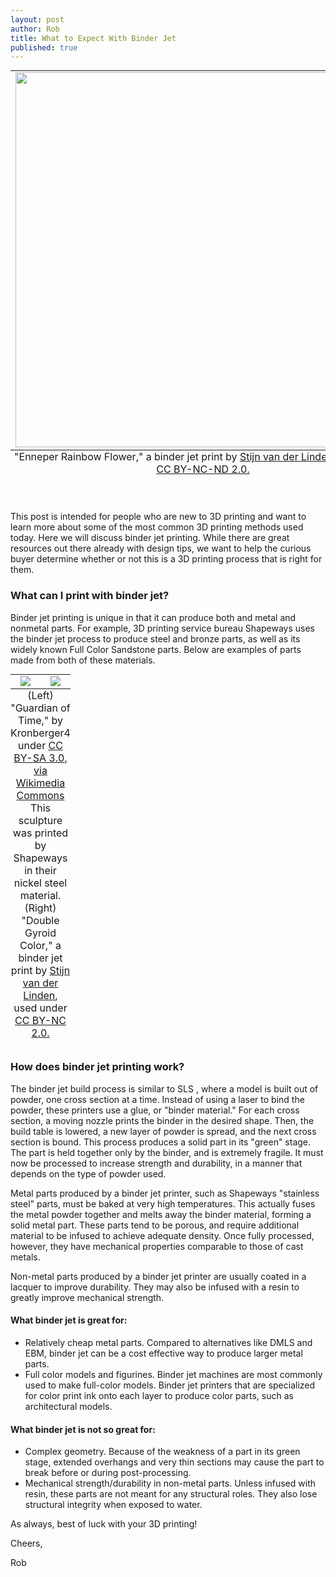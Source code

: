 ```yaml
--- 
layout: post
author: Rob
title: What to Expect With Binder Jet
published: true
---
```


<table class="image" style="margin: auto;">
<caption align="bottom">"Enneper Rainbow Flower," a binder jet print by <a href="https://www.flickr.com/photos/virtox/13622672794/in/photolist-aMH842-k5wKDS-aMH8ng-aMH7PH-aMH7z6-aMH7tR-aMH7Xx-aMH7JR-k3vtnP-k3w8DM-k3vsVg-k3xWAw-8BMVA6-8BR26d-mKKWwB-ant3vw-antMKs-mKML1S" target="_blank">Stijn van der Linden</a>, used under <a href="https://creativecommons.org/licenses/by-nc-nd/2.0/legalcode" target="_blank">CC BY-NC-ND 2.0.</a></caption>
<tr><td>
<img src="https://s3.amazonaws.com/supplybetter_images/Blog+Images/binderjet_cover.jpg" width="600">
</td></tr>
</table>

<br><p>This post is intended for people who are new to 3D printing and want to learn more about some of the most common 3D printing methods used today. Here we will discuss binder jet printing. While there are great resources out there already with design tips, we want to help the curious buyer determine whether or not this is a 3D printing process that is right for them.</p>

<h3>What can I print with binder jet?</h3>

<p>Binder jet printing is unique in that it can produce both and metal and nonmetal parts. For example, 3D printing service bureau Shapeways uses the binder jet process to produce steel and bronze parts, as well as its widely known Full Color Sandstone parts. Below are examples of parts made from both of these materials.</p>

<table class="image" style="margin: auto;">
  <caption align="bottom">(Left) "Guardian of Time," by Kronberger4 under <a href="http://creativecommons.org/licenses/by-sa/3.0" target="_blank">CC BY-SA 3.0</a>, <a href="http://commons.wikimedia.org/wiki/File%3AGuardians_of_Time_sculpture_Manfred_Kielnhofer_3d_printing.JPG" target="_blank">via Wikimedia Commons</a> This sculpture was printed by Shapeways in their nickel steel material. (Right) "Double Gyroid Color," a binder jet print by <a href="https://www.flickr.com/photos/virtox/6559330485/in/photolist-bT9KbH-dQo4VX-dQtEGs-dQo4Gc-dQtBjy-dQtE77-dQo5qH-dQo4mV-aZChqV-dQo3Zi-dQtC5b-dQtCm7-dQo2tH-dQtBRW-aZCikD-dQo3Fk-8eA9aN-8ewT3F-8F1JAD-7s8U8Z-4nY2dd-6gHrTK-99WKAG-4Y9nuW-7akaV9-4URtBp-9eGiri-9GkdJ9-97fZuV-ezeaor-bhLFjn-3aC6bA-efswsC-7xvAgr-fwQtLk-4WdnJv-9jvqzK-67qoDe-earknD-76Cvbu-7t2YET-7c4mB3-85JBjd-aDfbsd-fc6mgC-hSGmSN-7uZiim-5ZGqK1-8h7tUD-Jto4w/" target="_blank">Stijn van der Linden</a>, used under <a href="https://creativecommons.org/licenses/by-nc-nd/2.0/legalcode" target="_blank">CC BY-NC 2.0.</a></caption>
<tr>
<td width="50%" align="center">
<img src="https://s3.amazonaws.com/supplybetter_images/Blog+Images/guardian_of_time.jpg">
</td>
<td width="50%" align="center">
<img src="https://s3.amazonaws.com/supplybetter_images/Blog+Images/double_gyroid.jpg">
</td>
</tr>
</table>

<h3>How does binder jet printing work?</h3>

<p>The binder jet build process is similar to SLS <link>, where a model is built out of powder, one cross section at a time. Instead of using a laser to bind the powder, these printers use a glue, or "binder material." For each cross section, a moving nozzle prints the binder in the desired shape. Then, the build table is lowered, a new layer of powder is spread, and the next cross section is bound. This process produces a solid part in its "green" stage. The part is held together only by the binder, and is extremely fragile. It must now be processed to increase strength and durability, in a manner that depends on the type of powder used.</p> 

<p>Metal parts produced by a binder jet printer, such as Shapeways "stainless steel" parts, must be baked at very high temperatures. This actually fuses the metal powder together and melts away the binder material, forming a solid metal part. These parts tend to be porous, and require additional material to be infused to achieve adequate density. Once fully processed, however, they have mechanical properties comparable to those of cast metals.</p>

<p>Non-metal parts produced by a binder jet printer are usually coated in a lacquer to improve durability. They may also be infused with a resin to greatly improve mechanical strength.</p>

<h4>What binder jet is great for:</h4>
<ul>
<li>Relatively cheap metal parts. Compared to alternatives like DMLS and EBM, binder jet can be a cost effective way to produce larger metal parts.</li>
<li>Full color models and figurines. Binder jet machines are most commonly used to make full-color models.  Binder jet printers that are specialized for color print ink onto each layer to produce color parts, such as architectural models.</li>
</ul>
<h4>What binder jet is not so great for:</h4>
<ul>
<li>Complex geometry. Because of the weakness of a part in its green stage, extended overhangs and very thin sections may cause the part to break before or during post-processing.</li>
<li>Mechanical strength/durability in non-metal parts. Unless infused with resin, these parts are not meant for any structural roles. They also lose structural integrity when exposed to water.</li>
</ul>
<p>As always, best of luck with your 3D printing!</p>

<p>Cheers,

Rob</p>